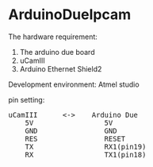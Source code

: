 # ArduinoDueIpcam

The hardware requirement:
1. The arduino due board
2. uCamIII 
3. Arduino Ethernet Shield2

Development environment:
Atmel studio

pin setting:
<pre>
uCamIII      <->    Arduino Due
	5V                 5V
	GND                GND
	RES                RESET
	TX                 RX1(pin19)
	RX                 TX1(pin18)
</pre>

